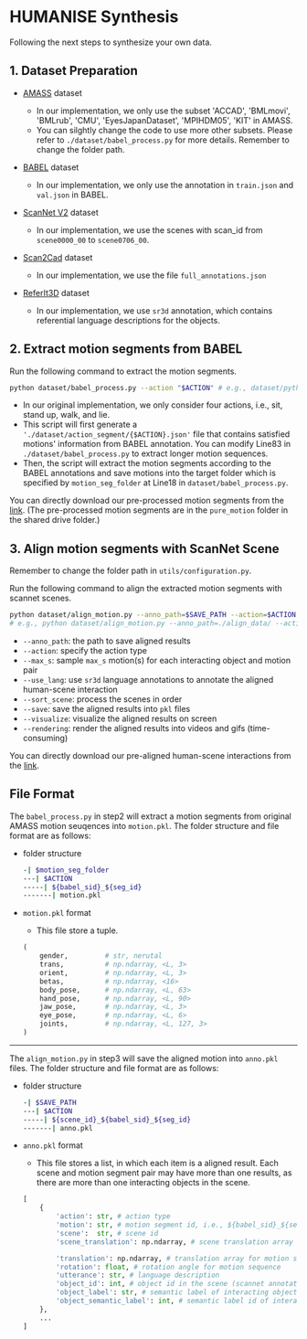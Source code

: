 
# HUMANISE Synthesis

Following the next steps to synthesize your own data.

## 1. Dataset Preparation

- [AMASS](https://amass.is.tue.mpg.de/) dataset
    - In our implementation, we only use the subset 'ACCAD', 'BMLmovi', 'BMLrub', 'CMU', 'EyesJapanDataset', 'MPIHDM05', 'KIT' in AMASS.
    - You can silghtly change the code to use more other subsets. Please refer to `./dataset/babel_process.py` for more details. Remember to change the folder path.

- [BABEL](https://babel.is.tue.mpg.de/) dataset
    - In our implementation, we only use the annotation in `train.json` and `val.json` in BABEL.

- [ScanNet V2](http://www.scan-net.org/) dataset
    - In our implementation, we use the scenes with scan_id from `scene0000_00` to `scene0706_00`.

- [Scan2Cad](https://github.com/skanti/Scan2CAD) dataset
    - In our implementation, we use the file `full_annotations.json`

- [ReferIt3D](https://referit3d.github.io/) dataset
    - In our implementation, we use `sr3d` annotation, which contains referential language descriptions for the objects.

## 2. Extract motion segments from BABEL

Run the following command to extract the motion segments.
    
```bash
python dataset/babel_process.py --action "$ACTION" # e.g., dataset/python babel_process.py --action "stand up"
```

- In our original implementation, we only consider four actions, i.e., sit, stand up, walk, and lie.
- This script will first generate a `'./dataset/action_segment/{$ACTION}.json'` file that contains satisfied motions' information from BABEL annotation. You can modify Line83 in `./dataset/babel_process.py` to extract longer motion sequences.
- Then, the script will extract the motion segments according to the BABEL annotations and save motions into the target folder which is specified by `motion_seg_folder` at Line18 in `dataset/babel_process.py`.


You can directly download our pre-processed motion segments from the [link](https://docs.google.com/forms/d/e/1FAIpQLSfzhj2wrRLqAXFVOTn8K5NDN-J_5HueRTohMAlayqBuPPWA1w/viewform?usp=sf_link). (The pre-processed motion segments are in the `pure_motion` folder in the shared drive folder.)

## 3. Align motion segments with ScanNet Scene

Remember to change the folder path in `utils/configuration.py`.

Run the following command to align the extracted motion segments with scannet scenes.

```bash
python dataset/align_motion.py --anno_path=$SAVE_PATH --action=$ACTION --max_s=1 --use_lang --sort_scene --save --visualize --rendering
# e.g., python dataset/align_motion.py --anno_path=./align_data/ --action="sit" --max_s=1 --use_lang --sort_scene --save --visualize --rendering
```

- `--anno_path`: the path to save aligned results
- `--action`: specify the action type
- `--max_s`: sample `max_s` motion(s) for each interacting object and motion pair
- `--use_lang`: use `sr3d` language annotations to annotate the aligned human-scene interaction
- `--sort_scene`: process the scenes in order
- `--save`: save the aligned results into `pkl` files
- `--visualize`: visualize the aligned results on screen
- `--rendering`: render the aligned results into videos and gifs (time-consuming)


You can directly download our pre-aligned human-scene interactions from the [link](https://docs.google.com/forms/d/e/1FAIpQLSfzhj2wrRLqAXFVOTn8K5NDN-J_5HueRTohMAlayqBuPPWA1w/viewform?usp=sf_link).

## File Format

The `babel_process.py` in step2 will extract a motion segments from original AMASS motion seuqences into `motion.pkl`. The folder structure and file format are as follows:

- folder structure

    ```bash
    -| $motion_seg_folder
    ---| $ACTION
    -----| ${babel_sid}_${seg_id}
    -------| motion.pkl
    ```

- `motion.pkl` format
    - This file store a tuple.

    ```python
    (
        gender,         # str, nerutal
        trans,          # np.ndarray, <L, 3>
        orient,         # np.ndarray, <L, 3>
        betas,          # np.ndarray, <16>
        body_pose,      # np.ndarray, <L, 63>
        hand_pose,      # np.ndarray, <L, 90>
        jaw_pose,       # np.ndarray, <L, 3>
        eye_pose,       # np.ndarray, <L, 6>
        joints,         # np.ndarray, <L, 127, 3>
    )
    ```

---

The `align_motion.py` in step3 will save the aligned motion into `anno.pkl` files. The folder structure and file format are as follows:

- folder structure

    ```bash
    -| $SAVE_PATH
    ---| $ACTION
    -----| ${scene_id}_${babel_sid}_${seg_id}
    -------| anno.pkl
    ```

- `anno.pkl` format
    - This file stores a list, in which each item is a aligned result. Each scene and motion segment pair may have more than one results, as there are more than one interacting objects in the scene.

    ```python
    [
        {
            'action': str, # action type
            'motion': str, # motion segment id, i.e., ${babel_sid}_${seg_id}
            'scene':  str, # scene id
            'scene_translation': np.ndarray, # scene translation array used for normalizing scene to coordinate origin, <3>

            'translation': np.ndarray, # translation array for motion sequence, <3>
            'rotation': float, # rotation angle for motion sequence
            'utterance': str, # language description
            'object_id': int, # object id in the scene (scannet annotation)
            'object_label': str, # semantic label of interacting object
            'object_semantic_label': int, # semantic label id of interacting object, see `dataset/data/label_mapping.json`
        },
        ...
    ]
    ```
